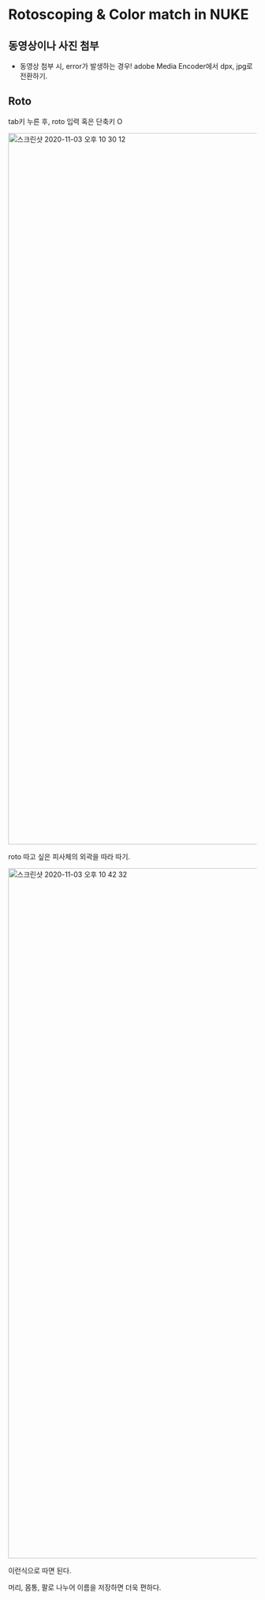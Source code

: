 # Rotoscoping & Color match in NUKE

## 동영상이나 사진 첨부
- 동영상 첨부 시, error가 발생하는 경우!
adobe Media Encoder에서 dpx, jpg로 전환하기.

## Roto
tab키 누른 후, roto 입력 혹은 단축키 O


<img width="1440" alt="스크린샷 2020-11-03 오후 10 30 12" src="https://user-images.githubusercontent.com/70870803/97991798-3c58ae00-1e25-11eb-9430-f014785e1375.png">

roto 따고 싶은 피사체의 외곽을 따라 따기. 

<img width="1397" alt="스크린샷 2020-11-03 오후 10 42 32" src="https://user-images.githubusercontent.com/70870803/97992710-69599080-1e26-11eb-8dd3-331771cc3bd0.png">

이런식으로 따면 된다.

머리, 몸통, 팔로 나누어 이름을 저장하면 더욱 편하다.





